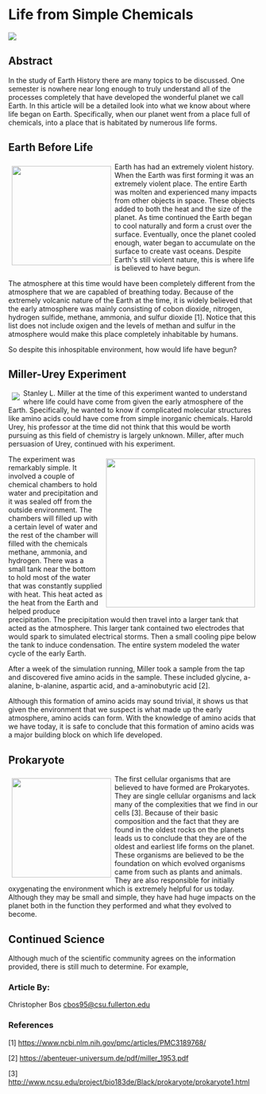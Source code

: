 # Life from Simple Chemicals

<img src="https://ak3.picdn.net/shutterstock/videos/4917143/thumb/1.jpg">

## Abstract

In the study of Earth History there are many topics to be discussed. One semester is nowhere near long enough to truly understand all of the processes completely that have developed the wonderful planet we call Earth. In this article will be a detailed look into what we know about where life began on Earth. Specifically, when our planet went from a place full of chemicals, into a place that is habitated by numerous life forms.


## Earth Before Life

<img align="left" width="200" height="200" style="margin: 7px" src="https://www.howitworksdaily.com/wp-content/uploads/2015/06/Molten_Planet_by_Cushendun.png">

Earth has had an extremely violent history. When the Earth was first forming it was an extremely violent place. The entire Earth was molten and experienced many impacts from other objects in space. These objects added to both the heat and the size of the planet. As time continued the Earth began to cool naturally and form a crust over the surface. Eventually, once the planet cooled enough, water began to accumulate on the surface to create vast oceans. Despite Earth's still violent nature, this is where life is believed to have begun.

The atmosphere at this time would have been completely different from the atmosphere that we are capabled of breathing today. Because of the extremely volcanic nature of the Earth at the time, it is widely believed that the early atmosphere was mainly consisting of cobon dioxide, nitrogen, hydrogen sulfide, methane, ammonia, and sulfur dioxide [1]. Notice that this list does not include oxigen and the levels of methan and sulfur in the atmosphere would make this place completely inhabitable by humans.

So despite this inhospitable environment, how would life have begun?

## Miller-Urey Experiment

<img align="left" style="margin: 7px" src="http://aviewfromtheright.com/wp-content/uploads/2016/07/Miller-y-Urey.jpg">

Stanley L. Miller at the time of this experiment wanted to understand where life could have come from given the early atmosphere of the Earth. Specifically, he wanted to know if complicated molecular structures like amino acids could have come from simple inorganic chemicals. Harold Urey, his professor at the time did not think that this would be worth pursuing as this field of chemistry is largely unknown. Miller, after much persuasion of Urey, continued with his experiment.

<img align="right" width="300" height="300" style="margin: 7px" src="https://ib.bioninja.com.au/_Media/miller-urey_med.jpeg">

The experiment was remarkably simple. It involved a couple of chemical chambers to hold water and precipitation and it was sealed off from the outside environment. The chambers will filled up with a certain level of water and the rest of the chamber will filled with the chemicals methane, ammonia, and hydrogen. There was a small tank near the bottom to hold most of the water that was constantly supplied with heat. This heat acted as the heat from the Earth and helped produce precipitation. The precipitation would then travel into a larger tank that acted as the atmosphere. This larger tank contained two electrodes that would spark to simulated electrical storms. Then a small cooling pipe below the tank to induce condensation. The entire system modeled the water cycle of the early Earth.

After a week of the simulation running, Miller took a sample from the tap and discovered five amino acids in the sample. These included glycine, a-alanine, b-alanine, aspartic acid, and a-aminobutyric acid [2].

Although this formation of amino acids may sound trivial, it shows us that given the environment that we suspect is what made up the early atmosphere, amino acids can form. With the knowledge of amino acids that we have today, it is safe to conclude that this formation of amino acids was a major building block on which life developed.

## Prokaryote

<img align="left" height="200" style="margin: 7px" src="http://learnwise.co/wp-content/uploads/2018/09/labeled-diagram-of-prokaryotic-cell-luxury-learn-about-prokaryotic-cells-prokaryotes-bacteria-and-archaeans.jpg">

The first cellular organisms that are believed to have formed are Prokaryotes. They are single cellular organisms and lack many of the complexities that we find in our cells [3]. Because of their basic composition and the fact that they are found in the oldest rocks on the planets leads us to conclude that they are of the oldest and earliest life forms on the planet. These organisms are believed to be the foundation on which evolved organisms came from such as plants and animals. They are also responsible for initially oxygenating the environment which is extremely helpful for us today. Although they may be small and simple, they have had huge impacts on the planet both in the function they performed and what they evolved to become.

## Continued Science

Although much of the scientific community agrees on the information provided, there is still much to determine. For example, 

### Article By:

Christopher Bos
cbos95@csu.fullerton.edu

### References

[1] https://www.ncbi.nlm.nih.gov/pmc/articles/PMC3189768/

[2] https://abenteuer-universum.de/pdf/miller_1953.pdf

[3] http://www.ncsu.edu/project/bio183de/Black/prokaryote/prokaryote1.html


